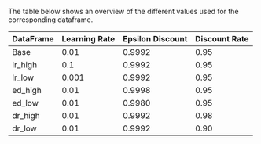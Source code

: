 ﻿The table below shows an overview of the different values used for the corresponding dataframe.

| DataFrame | Learning Rate | Epsilon Discount | Discount Rate | 
|-----------|:--------------|:-----------------|:--------------|
| Base      | 0.01          | 0.9992           | 0.95          | 
| lr_high   | 0.1           | 0.9992           | 0.95          | 
| lr_low    | 0.001         | 0.9992           | 0.95          |
| ed_high   | 0.01          | 0.9998           | 0.95          | 
| ed_low    | 0.01          | 0.9980           | 0.95          |
| dr_high   | 0.01          | 0.9992           | 0.98          | 
| dr_low    | 0.01          | 0.9992           | 0.90          |

